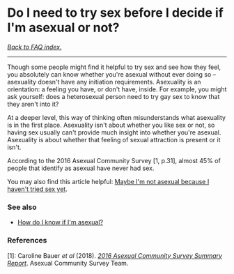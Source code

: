 # Do I need to try sex before I decide if I'm asexual or not?

[*Back to FAQ index.*](https://github.com/MissTeapot/LGBT-Wikis/blob/main/github_wiki/asexuality/faq.md)

---

Though some people might find it helpful to try sex and see how they feel, you absolutely can know whether you're asexual without ever doing so – asexuality doesn't have any initiation requirements. Asexuality is an orientation: a feeling you have, or don't have, inside. For example, you might ask yourself: does a heterosexual person need to try gay sex to know that they aren't into it?

At a deeper level, this way of thinking often misunderstands what asexuality is in the first place. Asexuality isn't about whether you like sex or not, so having sex usually can't provide much insight into whether you're asexual. Asexuality is about whether that feeling of sexual attraction is present or it isn't.

According to the 2016 Asexual Community Survey [1, p.31], almost 45% of people that identify as asexual have never had sex.

You may also find this article helpful: [Maybe I'm not asexual because I haven't tried sex yet](https://www.asexualityarchive.com/maybe-im-not-really-asexual-because-i-havent-tried-it-yet-to-be-sure/).

### See also

* [How do I know if I'm asexual?](https://github.com/MissTeapot/LGBT-Wikis/blob/main/github_wiki/asexuality/faq/how_do_i_know.md)

### References

[1]: Caroline Bauer *et al* (2018). [*2016 Asexual Community Survey Summary Report*](https://asexualcensus.files.wordpress.com/2018/11/2016_ace_community_survey_report.pdf). Asexual Community Survey Team.
